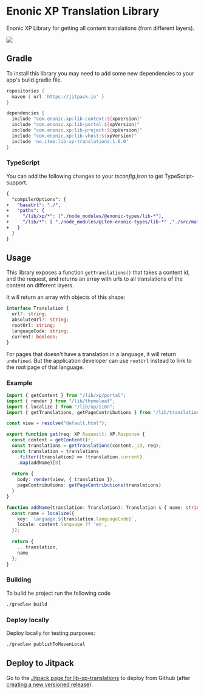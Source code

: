 # Enonic XP Translation Library

Enonic XP Library for getting all content translations (from different layers).

[![](https://jitpack.io/v/no.item/lib-xp-translations.svg)](https://jitpack.io/#no.item/lib-xp-translations)

## Gradle

To install this library you may need to add some new dependencies to your app's build.gradle file.

```groovy
repositories {
  maven { url 'https://jitpack.io' }
}

dependencies {
  include "com.enonic.xp:lib-context:${xpVersion}"
  include "com.enonic.xp:lib-portal:${xpVersion}"
  include "com.enonic.xp:lib-project:${xpVersion}"
  include "com.enonic.xp:lib-vhost:${xpVersion}"
  include 'no.item:lib-xp-translations:1.0.0'
}
```

### TypeScript

You can add the following changes to your *tsconfig.json* to get TypeScript-support.

```diff
{
  "compilerOptions": {
+   "baseUrl": "./",
+   "paths": {
+     "/lib/xp/*": ["./node_modules/@enonic-types/lib-*"],
+     "/lib/*": [ "./node_modules/@item-enonic-types/lib-*" ,"./src/main/resources/lib/*"],
+   }
  }
}
```
## Usage

This library exposes a function `getTranslations()` that takes a content id, and the request, and returns an
array with urls to all translations of the content on different layers.

It will return an array with objects of this shape:

```typescript
interface Translation {
  url?: string;
  absoluteUrl?: string;
  rootUrl: string;
  languageCode: string;
  current: boolean;
}
```

For pages that doesn't have a translation in a language, it will return `undefined`. But the application developer
can use `rootUrl` instead to link to the root page of that language.

### Example

```typescript
import { getContent } from "/lib/xp/portal";
import { render } from "/lib/thymeleaf";
import { localize } from "/lib/xp/i18n";
import { getTranslations, getPageContributions } from "/lib/translations";

const view = resolve("default.html");

export function get(req: XP.Request): XP.Response {
  const content = getContent()!;
  const translations = getTranslations(content._id, req);
  const translation = translations
    .filter((translation) => !translation.current)
    .map(addName)[0]
  
  return {
    body: render(view, { translation }),
    pageContributions: getPageContributions(translations)
  }
}

function addName(translation: Translation): Translation & { name: string } {
  const name = localize({
    key: `language.${translation.languageCode}`,
    locale: content.language ?? 'en',
  });
  
  return {
    ...translation,
    name
  };
}
```

### Building

To build he project run the following code

```bash
./gradlew build
```

### Deploy locally

Deploy locally for testing purposes:

```bash
./gradlew publishToMavenLocal
```
## Deploy to Jitpack

Go to the [Jitpack page for lib-xp-translations](https://jitpack.io/#no.item/lib-xp-translations) to deploy from Github (after
[creating a new versioned release](https://github.com/ItemConsulting/lib-xp-translations/releases/new)).
